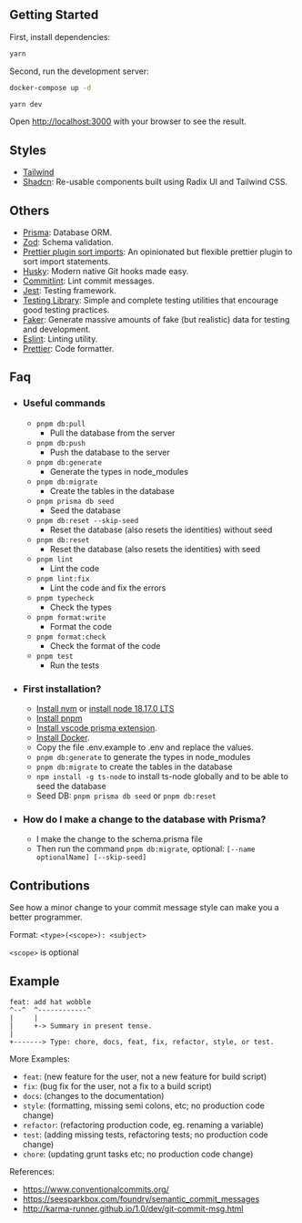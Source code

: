 ## Getting Started

First, install dependencies:

```bash
yarn
```


Second, run the development server:

```bash
docker-compose up -d 
```

```bash
yarn dev
```

Open [http://localhost:3000](http://localhost:3000) with your browser to see the result.

## Styles
- [Tailwind](https://tailwindcss.com/)
- [Shadcn](https://ui.shadcn.com/): Re-usable components built using Radix UI and Tailwind CSS.


## Others
- [Prisma](https://www.prisma.io/): Database ORM.
- [Zod](https://zod.dev/): Schema validation.
- [Prettier plugin sort imports](https://github.com/IanVS/prettier-plugin-sort-imports): An opinionated but flexible prettier plugin to sort import statements.
- [Husky](https://github.com/typicode/husky): Modern native Git hooks made easy.
- [Commitlint](https://github.com/conventional-changelog/commitlint): Lint commit messages.
- [Jest](https://jestjs.io/): Testing framework.
- [Testing Library](https://testing-library.com/): Simple and complete testing utilities that encourage good testing practices.
- [Faker](https://fakerjs.dev/): Generate massive amounts of fake (but realistic) data for testing and development.
- [Eslint](https://eslint.org/): Linting utility.
- [Prettier](https://prettier.io/): Code formatter.

## Faq

- ### Useful commands
    - `pnpm db:pull`
        - Pull the database from the server
    - `pnpm db:push`
        - Push the database to the server
    - `pnpm db:generate`
        - Generate the types in node_modules
    - `pnpm db:migrate`
        - Create the tables in the database
    - `pnpm prisma db seed`
        - Seed the database
    - `pnpm db:reset --skip-seed`
        - Reset the database (also resets the identities) without seed
    - `pnpm db:reset`
        - Reset the database (also resets the identities) with seed
    - `pnpm lint`
        - Lint the code
    - `pnpm lint:fix`
        - Lint the code and fix the errors
    - `pnpm typecheck`
        - Check the types
    - `pnpm format:write`
        - Format the code
    - `pnpm format:check`
        - Check the format of the code
    - `pnpm test`
        - Run the tests
- ### First installation?
    * [Install nvm](https://github.com/nvm-sh/nvm#installing-and-updating) or [install node 18.17.0 LTS](https://nodejs.org/es/download/)
    * [Install pnpm](https://pnpm.io/installation) 
    * [Install vscode prisma extension](https://marketplace.visualstudio.com/items?itemName=Prisma.prisma).
    * [Install Docker](https://www.docker.com/products/docker-desktop/).
    * Copy the file .env.example to .env and replace the values.
    * `pnpm db:generate` to generate the types in node_modules
    * `pnpm db:migrate` to create the tables in the database
    * `npm install -g ts-node` to install ts-node globally and to be able to seed the database
    * Seed DB: `pnpm prisma db seed` or `pnpm db:reset`



- ### How do I make a change to the database with Prisma?
    - I make the change to the schema.prisma file
    - Then run the command `pnpm db:migrate`, optional: `[--name optionalName] [--skip-seed]`

## Contributions


See how a minor change to your commit message style can make you a better programmer.

Format: `<type>(<scope>): <subject>`

`<scope>` is optional

## Example

```
feat: add hat wobble
^--^  ^------------^
|     |
|     +-> Summary in present tense.
|
+-------> Type: chore, docs, feat, fix, refactor, style, or test.
```

More Examples:

- `feat`: (new feature for the user, not a new feature for build script)
- `fix`: (bug fix for the user, not a fix to a build script)
- `docs`: (changes to the documentation)
- `style`: (formatting, missing semi colons, etc; no production code change)
- `refactor`: (refactoring production code, eg. renaming a variable)
- `test`: (adding missing tests, refactoring tests; no production code change)
- `chore`: (updating grunt tasks etc; no production code change)

References:

- https://www.conventionalcommits.org/
- https://seesparkbox.com/foundry/semantic_commit_messages
- http://karma-runner.github.io/1.0/dev/git-commit-msg.html